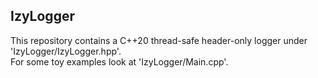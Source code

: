## IzyLogger
This repository contains a C++20 thread-safe header-only logger under 'IzyLogger/IzyLogger.hpp'. <br>For some toy examples look at 'IzyLogger/Main.cpp'.